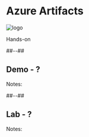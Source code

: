 <!-- .slide: class="transition bg-pink" -->

# Azure Artifacts
![logo](./assets/images/services/artifacts/logo.svg)

Hands-on

##--##

## Demo - ?

Notes:

##--##

## Lab - ?

Notes:

